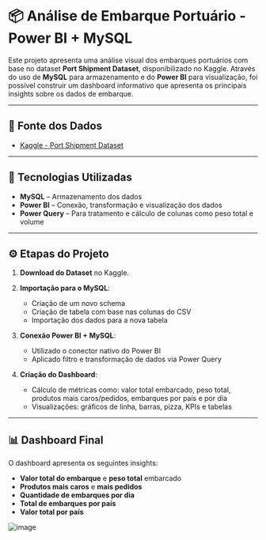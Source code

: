 # 📦 Análise de Embarque Portuário - Power BI + MySQL

Este projeto apresenta uma análise visual dos embarques portuários com base no dataset **Port Shipment Dataset**, disponibilizado no Kaggle. Através do uso de **MySQL** para armazenamento e do **Power BI** para visualização, foi possível construir um dashboard informativo que apresenta os principais insights sobre os dados de embarque.

---

## 🔗 Fonte dos Dados

- [Kaggle - Port Shipment Dataset](https://www.kaggle.com/datasets/mikoajfish99/port-of-los-angeles)

---

## 🧰 Tecnologias Utilizadas

- **MySQL** – Armazenamento dos dados
- **Power BI** – Conexão, transformação e visualização dos dados
- **Power Query** – Para tratamento e cálculo de colunas como peso total e volume

---

## ⚙️ Etapas do Projeto

1. **Download do Dataset** no Kaggle.
2. **Importação para o MySQL**:
   - Criação de um novo schema
   - Criação de tabela com base nas colunas do CSV
   - Importação dos dados para a nova tabela

3. **Conexão Power BI + MySQL**:
   - Utilizado o conector nativo do Power BI
   - Aplicado filtro e transformação de dados via Power Query

4. **Criação do Dashboard**:
   - Cálculo de métricas como: valor total embarcado, peso total, produtos mais caros/pedidos, embarques por país e por dia
   - Visualizações: gráficos de linha, barras, pizza, KPIs e tabelas

---

## 📊 Dashboard Final

O dashboard apresenta os seguintes insights:

- **Valor total do embarque** e **peso total** embarcado
- **Produtos mais caros** e **mais pedidos**
- **Quantidade de embarques por dia**
- **Total de embarques por país**
- **Valor total por país**

![image](https://github.com/user-attachments/assets/684842e6-1a76-44b3-8742-c8f8031ed761)

